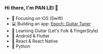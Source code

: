### Hi there, I'm PAN LEI 👋 

- 🍎 Focusing on iOS (Swift)
- 💻 Building an app: [Epoch: Guitar Tuner](https://epochpro.app/)
- 🎸 Learning Guitar (Let's Folk & FingerStyle)
- 🦋 Android & Flutter
- 🧊 React & React Native
- 🐍 Python
